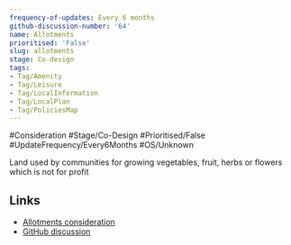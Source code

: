 ```yaml
---
frequency-of-updates: Every 6 months
github-discussion-number: '64'
name: Allotments
prioritised: 'False'
slug: allotments
stage: Co-design
tags:
- Tag/Amenity
- Tag/Leisure
- Tag/LocalInformation
- Tag/LocalPlan
- Tag/PoliciesMap
---
```


#Consideration #Stage/Co-Design #Prioritised/False #UpdateFrequency/Every6Months #OS/Unknown

Land used by communities for growing vegetables, fruit, herbs or flowers which is not for profit

## Links

* [Allotments consideration](https://design.planning.data.gov.uk/planning-consideration/allotments)
* [GitHub discussion](https://github.com/digital-land/data-standards-backlog/discussions/64)